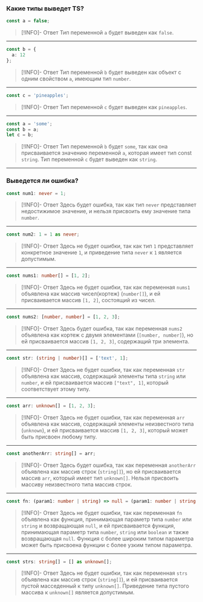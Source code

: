 ### Какие типы выведет TS?

```typescript
const a = false;
```

> [!INFO]- Ответ
> Тип переменной `a` будет выведен как `false`.

---

```typescript
const b = {
  a: 12
};
```

> [!INFO]- Ответ
> Тип переменной `b` будет выведен как объект с одним свойством `a`, имеющим тип `number`.

---

```typescript
const c = 'pineapples';
```

> [!INFO]- Ответ
> Тип переменной `c` будет выведен как `pineapples`.

---

```typescript
const a = 'some';
const b = a;
let c = b;
```

> [!INFO]- Ответ
> Тип переменной `b` будет `some`, так как она присваивается значению переменной `a`, которая имеет тип const `string`. Тип переменной `с` будет выведен как `string`.

---

### Выведется ли ошибка?

```typescript
const num1: never = 1;
```

> [!INFO]- Ответ
> Здесь будет ошибка, так как тип `never` представляет недостижимое значение, и нельзя присвоить ему значение типа `number`.

---

```typescript
const num2: 1 = 1 as never;
```

> [!INFO]- Ответ
> Здесь не будет ошибки, так как тип `1` представляет конкретное значение `1`, и приведение типа `never` к `1` является допустимым.

---

```typescript
const nums1: number[] = [1, 2];
```

> [!INFO]- Ответ
> Здесь не будет ошибки, так как переменная `nums1` объявлена как массив чисел(кортеж) (`number[]`), и ей присваивается массив `[1, 2]`, состоящий из чисел.

---

```typescript
const nums2: [number, number] = [1, 2, 3];
```

> [!INFO]- Ответ
> Здесь будет ошибка, так как переменная `nums2` объявлена как кортеж с двумя элементами (`[number, number]`), но ей присваивается массив `[1, 2, 3]`, содержащий три элемента.

---

```typescript
const str: (string | number)[] = ['text', 1];
```

> [!INFO]- Ответ
> Здесь не будет ошибки, так как переменная `str` объявлена как массив, содержащий элементы типа `string` или `number`, и ей присваивается массив `["text", 1]`, который соответствует этому типу.

---

```typescript
const arr: unknown[] = [1, 2, 3];
```

> [!INFO]- Ответ
> Здесь не будет ошибки, так как переменная `arr` объявлена как массив, содержащий элементы неизвестного типа (`unknown`), и ей присваивается массив `[1, 2, 3]`, который может быть присвоен любому типу.

---

```typescript
const anotherArr: string[] = arr;
```

> [!INFO]- Ответ
> Здесь будет ошибка, так как переменная `anotherArr` объявлена как массив строк (`string[]`), но ей присваивается массив `arr`, который имеет тип `unknown[]`. Нельзя присвоить массиву неизвестного типа массив строк.

---

```typescript
const fn: (param1: number | string) => null = (param1: number | string | boolean) => null;
```

> [!INFO]- Ответ
> Здесь не будет ошибки, так как переменная `fn` объявлена как функция, принимающая параметр типа `number` или `string` и возвращающая `null`, и ей присваивается функция, принимающая параметр типа `number`, `string` или `boolean` и также возвращающая `null`. Функция с более широким типом параметра может быть присвоена функции с более узким типом параметра.

---

```typescript
const strs: string[] = [] as unknown[];
```

> [!INFO]- Ответ
> Здесь не будет ошибки, так как переменная `strs` объявлена как массив строк (`string[]`), и ей присваивается пустой масседенный к типу `unknown[]`. Приведение типа пустого массива к `unknown[]` является допустимым.
